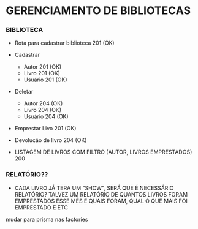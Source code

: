 # GERENCIAMENTO DE BIBLIOTECAS

### BIBLIOTECA

- Rota para cadastrar biblioteca 201 (OK)

- Cadastrar

  - Autor 201 (OK)
  - Livro 201 (OK)
  - Usuário 201 (OK)

- Deletar

  - Autor 204 (OK)
  - Livro 204 (OK)
  - Usuário 204 (OK)

- Emprestar Livo 201 (OK)
- Devolução de livro 204 (OK)

- LISTAGEM DE LIVROS COM FILTRO (AUTOR, LIVROS EMPRESTADOS) 200

### RELATÓRIO??

- CADA LIVRO JÁ TERA UM "SHOW", SERÁ QUE É NECESSÁRIO RELATÓRIO?
  TALVEZ UM RELATÓRIO DE QUANTOS LIVROS FORAM EMPRESTADOS ESSE MÊS E QUAIS FORAM,
  QUAL O QUE MAIS FOI EMPRESTADO E ETC

mudar para prisma nas factories
